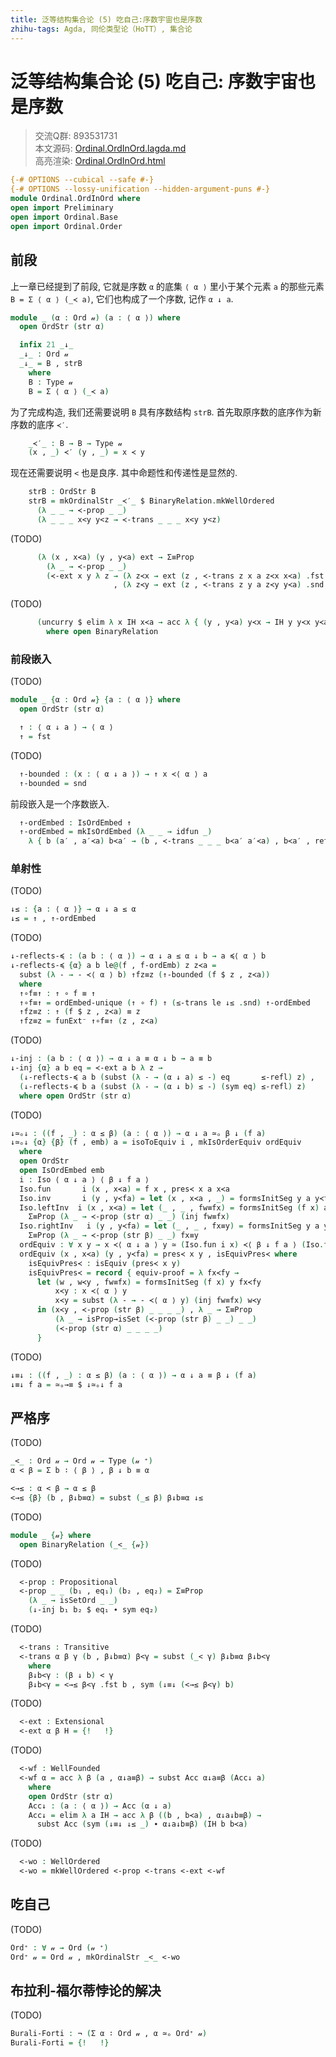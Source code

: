 ```yaml
---
title: 泛等结构集合论 (5) 吃自己:序数宇宙也是序数
zhihu-tags: Agda, 同伦类型论（HoTT）, 集合论
---
```


# 泛等结构集合论 (5) 吃自己: 序数宇宙也是序数

> 交流Q群: 893531731  
> 本文源码: [Ordinal.OrdInOrd.lagda.md](https://github.com/choukh/USST/blob/main/src/Ordinal/OrdInOrd.lagda.md)  
> 高亮渲染: [Ordinal.OrdInOrd.html](https://choukh.github.io/USST/Ordinal.OrdInOrd.html)  

```agda
{-# OPTIONS --cubical --safe #-}
{-# OPTIONS --lossy-unification --hidden-argument-puns #-}
module Ordinal.OrdInOrd where
open import Preliminary
open import Ordinal.Base
open import Ordinal.Order
```

## 前段

上一章已经提到了前段, 它就是序数 `α` 的底集 `⟨ α ⟩` 里小于某个元素 `a` 的那些元素 `B = Σ ⟨ α ⟩ (_≺ a)`, 它们也构成了一个序数, 记作 `α ↓ a`.

```agda
module _ (α : Ord 𝓊) (a : ⟨ α ⟩) where
  open OrdStr (str α)

  infix 21 _↓_
  _↓_ : Ord 𝓊
  _↓_ = B , strB
    where
    B : Type 𝓊
    B = Σ ⟨ α ⟩ (_≺ a)
```

为了完成构造, 我们还需要说明 `B` 具有序数结构 `strB`. 首先取原序数的底序作为新序数的底序 `≺′`.

```agda
    _≺′_ : B → B → Type 𝓊
    (x , _) ≺′ (y , _) = x ≺ y
```

现在还需要说明 `<` 也是良序. 其中命题性和传递性是显然的.

```agda
    strB : OrdStr B
    strB = mkOrdinalStr _≺′_ $ BinaryRelation.mkWellOrdered
      (λ _ _ → ≺-prop _ _)
      (λ _ _ _ x<y y<z → ≺-trans _ _ _ x<y y<z)
```

(TODO)

```agda
      (λ (x , x≺a) (y , y≺a) ext → Σ≡Prop
        (λ _ → ≺-prop _ _)
        (≺-ext x y λ z → (λ z≺x → ext (z , ≺-trans z x a z≺x x≺a) .fst z≺x)
                       , (λ z≺y → ext (z , ≺-trans z y a z≺y y≺a) .snd z≺y)))
```

(TODO)

```agda
      (uncurry $ elim λ x IH x≺a → acc λ { (y , y≺a) y≺x → IH y y≺x y≺a })
        where open BinaryRelation
```

### 前段嵌入

(TODO)

```agda
module _ {α : Ord 𝓊} {a : ⟨ α ⟩} where
  open OrdStr (str α)

  ↑ : ⟨ α ↓ a ⟩ → ⟨ α ⟩
  ↑ = fst
```

(TODO)

```agda
  ↑-bounded : (x : ⟨ α ↓ a ⟩) → ↑ x ≺⟨ α ⟩ a
  ↑-bounded = snd
```

前段嵌入是一个序数嵌入.

```agda
  ↑-ordEmbed : IsOrdEmbed ↑
  ↑-ordEmbed = mkIsOrdEmbed (λ _ _ → idfun _)
    λ { b (a′ , a′≺a) b≺a′ → (b , ≺-trans _ _ _ b≺a′ a′≺a) , b≺a′ , refl }
```

### 单射性

(TODO)

```agda
↓≤ : {a : ⟨ α ⟩} → α ↓ a ≤ α
↓≤ = ↑ , ↑-ordEmbed
```

(TODO)

```agda
↓-reflects-≼ : (a b : ⟨ α ⟩) → α ↓ a ≤ α ↓ b → a ≼⟨ α ⟩ b
↓-reflects-≼ {α} a b le@(f , f-ordEmb) z z≺a =
  subst (λ - → - ≺⟨ α ⟩ b) ↑fz≡z (↑-bounded (f $ z , z≺a))
  where
  ↑∘f≡↑ : ↑ ∘ f ≡ ↑
  ↑∘f≡↑ = ordEmbed-unique (↑ ∘ f) ↑ (≤-trans le ↓≤ .snd) ↑-ordEmbed
  ↑fz≡z : ↑ (f $ z , z≺a) ≡ z
  ↑fz≡z = funExt⁻ ↑∘f≡↑ (z , z≺a)
```

(TODO)

```agda
↓-inj : (a b : ⟨ α ⟩) → α ↓ a ≡ α ↓ b → a ≡ b
↓-inj {α} a b eq = ≺-ext a b λ z →
  (↓-reflects-≼ a b (subst (λ - → (α ↓ a) ≤ -) eq       ≤-refl) z) ,
  (↓-reflects-≼ b a (subst (λ - → (α ↓ b) ≤ -) (sym eq) ≤-refl) z)
  where open OrdStr (str α)
```

(TODO)

```agda
↓≃ₒ↓ : ((f , _) : α ≤ β) (a : ⟨ α ⟩) → α ↓ a ≃ₒ β ↓ (f a)
↓≃ₒ↓ {α} {β} (f , emb) a = isoToEquiv i , mkIsOrderEquiv ordEquiv
  where
  open OrdStr
  open IsOrdEmbed emb
  i : Iso ⟨ α ↓ a ⟩ ⟨ β ↓ f a ⟩
  Iso.fun       i (x , x≺a) = f x , pres≺ x a x≺a
  Iso.inv       i (y , y≺fa) = let (x , x≺a , _) = formsInitSeg y a y≺fa in x , x≺a
  Iso.leftInv  i (x , x≺a) = let (_ , _ , fw≡fx) = formsInitSeg (f x) a (pres≺ _ _ x≺a) in
    Σ≡Prop (λ _ → ≺-prop (str α) _ _) (inj fw≡fx)
  Iso.rightInv   i (y , y≺fa) = let (_ , _ , fx≡y) = formsInitSeg y a y≺fa in
    Σ≡Prop (λ _ → ≺-prop (str β) _ _) fx≡y
  ordEquiv : ∀ x y → x ≺⟨ α ↓ a ⟩ y ≃ (Iso.fun i x) ≺⟨ β ↓ f a ⟩ (Iso.fun i y)
  ordEquiv (x , x≺a) (y , y≺fa) = pres≺ x y , isEquivPres≺ where
    isEquivPres≺ : isEquiv (pres≺ x y)
    isEquivPres≺ = record { equiv-proof = λ fx≺fy →
      let (w , w≺y , fw≡fx) = formsInitSeg (f x) y fx≺fy
          x≺y : x ≺⟨ α ⟩ y
          x≺y = subst (λ - → - ≺⟨ α ⟩ y) (inj fw≡fx) w≺y
      in (x≺y , ≺-prop (str β) _ _ _ _) , λ _ → Σ≡Prop
          (λ _ → isProp→isSet (≺-prop (str β) _ _) _ _)
          (≺-prop (str α) _ _ _ _)
      }
```

(TODO)

```agda
↓≡↓ : ((f , _) : α ≤ β) (a : ⟨ α ⟩) → α ↓ a ≡ β ↓ (f a)
↓≡↓ f a = ≃ₒ→≡ $ ↓≃ₒ↓ f a
```

## 严格序

(TODO)

```agda
_<_ : Ord 𝓊 → Ord 𝓊 → Type (𝓊 ⁺)
α < β = Σ b ∶ ⟨ β ⟩ , β ↓ b ≡ α
```

```agda
<→≤ : α < β → α ≤ β
<→≤ {β} (b , β↓b≡α) = subst (_≤ β) β↓b≡α ↓≤
```

(TODO)

```agda
module _ {𝓊} where
  open BinaryRelation (_<_ {𝓊})
```

(TODO)

```agda
  <-prop : Propositional
  <-prop _ _ (b₁ , eq₁) (b₂ , eq₂) = Σ≡Prop
    (λ _ → isSetOrd _ _)
    (↓-inj b₁ b₂ $ eq₁ ∙ sym eq₂)
```

(TODO)

```agda
  <-trans : Transitive
  <-trans α β γ (b , β↓b≡α) β<γ = subst (_< γ) β↓b≡α β↓b<γ
    where
    β↓b<γ : (β ↓ b) < γ
    β↓b<γ = <→≤ β<γ .fst b , sym (↓≡↓ (<→≤ β<γ) b)
```

(TODO)

```agda
  <-ext : Extensional
  <-ext α β H = {!   !}
```

(TODO)

```agda
  <-wf : WellFounded
  <-wf α = acc λ β (a , α↓a≡β) → subst Acc α↓a≡β (Acc↓ a)
    where
    open OrdStr (str α)
    Acc↓ : (a : ⟨ α ⟩) → Acc (α ↓ a)
    Acc↓ = elim λ a IH → acc λ β ((b , b≺a) , α↓a↓b≡β) →
      subst Acc (sym (↓≡↓ ↓≤ _) ∙ α↓a↓b≡β) (IH b b≺a)
```

(TODO)

```agda
  <-wo : WellOrdered
  <-wo = mkWellOrdered <-prop <-trans <-ext <-wf
```

## 吃自己

(TODO)

```agda
Ord⁺ : ∀ 𝓊 → Ord (𝓊 ⁺)
Ord⁺ 𝓊 = Ord 𝓊 , mkOrdinalStr _<_ <-wo
```

## 布拉利-福尔蒂悖论的解决

(TODO)

```agda
Burali-Forti : ¬ (Σ α ∶ Ord 𝓊 , α ≃ₒ Ord⁺ 𝓊)
Burali-Forti = {!   !}
```
